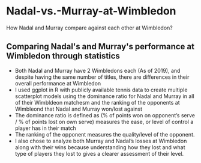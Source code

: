 # Nadal-vs.-Murray-at-Wimbledon
How Nadal and Murray compare against each other at Wimbledon?

## Comparing Nadal's and Murray's performance at Wimbledon through statistics

- Both Nadal and Murray have 2 Wimbledons each (As of 2019), and despite having the same number of titles, there are differences in their overall performance at Wimbledon
- I used ggplot in R with publicly available tennis data to create multiple scatterplot models using the dominance ratio for Nadal and Murray in all of their Wimbldeon matchesm and the ranking of the opponents at Wimbleond that Nadal and Murray won/lost against 
- The dominance ratio is defined as (% of points won on opponent’s serve / % of points lost on own serve) measures the ease, or level of control a player has in their match 
- The ranking of the opponent measures the quality/level of the opponent.  
- I also chose to analyze both Murray and Nadal’s losses at Wimbledon along with their wins because understanding how they lost and what type of players they lost to gives a clearer assessment of their level.


